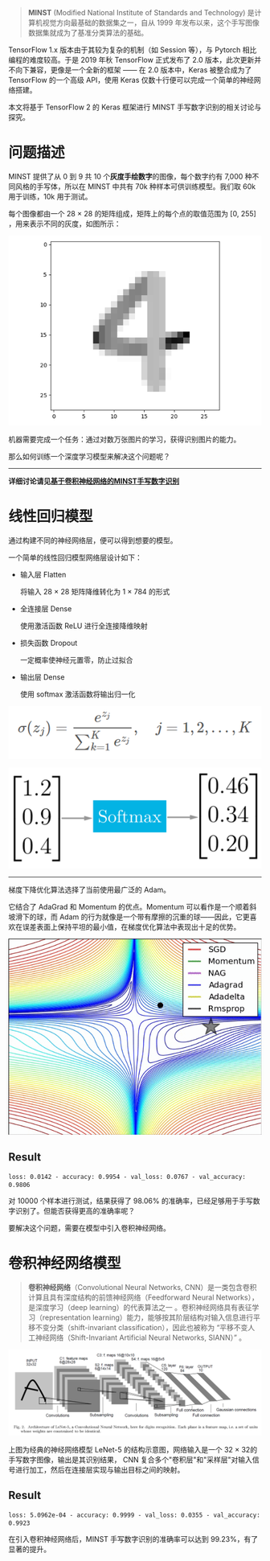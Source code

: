 > **MINST** (Modified National Institute of Standards and Technology) 是计算机视觉方向最基础的数据集之一，自从 1999 年发布以来，这个手写图像数据集就成为了基准分类算法的基础。

TensorFlow 1.x 版本由于其较为复杂的机制（如 Session 等），与 Pytorch 相比编程的难度较高。于是 2019 年秋 TensorFlow 正式发布了 2.0 版本，此次更新并不向下兼容，更像是一个全新的框架 —— 在 2.0 版本中，Keras 被整合成为了 TensorFlow 的一个高级 API，使用 Keras 仅数十行便可以完成一个简单的神经网络搭建。

本文将基于 TensorFlow 2 的 Keras 框架进行 MINST 手写数字识别的相关讨论与探究。

# 问题描述

MINST 提供了从 0 到 9 共 10 个**灰度手绘数字**的图像，每个数字约有 7,000 种不同风格的手写体，所以在 MINST 中共有 70k 种样本可供训练模型。我们取 60k 用于训练，10k 用于测试。

每个图像都由一个 28 × 28 ​的矩阵组成，矩阵上的每个点的取值范围为 [0, 255]​，用来表示不同的灰度，如图所示：

![](assets/1.png)

机器需要完成一个任务：通过对数万张图片的学习，获得识别图片的能力。

那么如何训练一个深度学习模型来解决这个问题呢？

****

**详细讨论请见[基于卷积神经网络的MINST手写数字识别](https://bipy.me/post/minst-digit/)**



# 线性回归模型

通过构建不同的神经网络层，便可以得到想要的模型。

一个简单的线性回归模型网络层设计如下：

- 输入层 Flatten

    将输入 28 × 28 矩阵降维转化为 1 × 784 的形式

- 全连接层 Dense

    使用激活函数 ReLU 进行全连接降维映射

- 损失函数 Dropout

    一定概率使神经元置零，防止过拟合

- 输出层 Dense

    使用 softmax 激活函数将输出归一化

![](assets/eq.png)

![](assets/6.png)

****

梯度下降优化算法选择了当前使用最广泛的 Adam。

它结合了 AdaGrad 和 Momentum 的优点。Momentum 可以看作是一个顺着斜坡滑下的球，而 Adam 的行为就像是一个带有摩擦的沉重的球——因此，它更喜欢在误差表面上保持平坦的最小值，在梯度优化算法中表现出十足的优势。

![](assets/7.gif)

## Result

```
loss: 0.0142 - accuracy: 0.9954 - val_loss: 0.0767 - val_accuracy: 0.9806
```

对 10000 个样本进行测试，结果获得了 98.06% 的准确率，已经足够用于手写数字识别了。但能否获得更高的准确率呢？

要解决这个问题，需要在模型中引入卷积神经网络。



# 卷积神经网络模型

> **卷积神经网络**（Convolutional Neural Networks, CNN）是一类包含卷积计算且具有深度结构的前馈神经网络（Feedforward Neural Networks），是深度学习（deep learning）的代表算法之一 。卷积神经网络具有表征学习（representation learning）能力，能够按其阶层结构对输入信息进行平移不变分类（shift-invariant classification），因此也被称为 “平移不变人工神经网络（Shift-Invariant Artificial Neural Networks, SIANN）” 。

![](assets/8.png)

上图为经典的神经网络模型 LeNet-5 的结构示意图，网络输入是一个 32 × 32​ 的手写数字图像，输出是其识别结果， CNN 复合多个"卷积层"和"采样层"对输入信号进行加工，然后在连接层实现与输出目标之间的映射。

## Result

```
loss: 5.0962e-04 - accuracy: 0.9999 - val_loss: 0.0355 - val_accuracy: 0.9923
```

在引入卷积神经网络后，MINST 手写数字识别的准确率可以达到 99.23%，有了显著的提升。